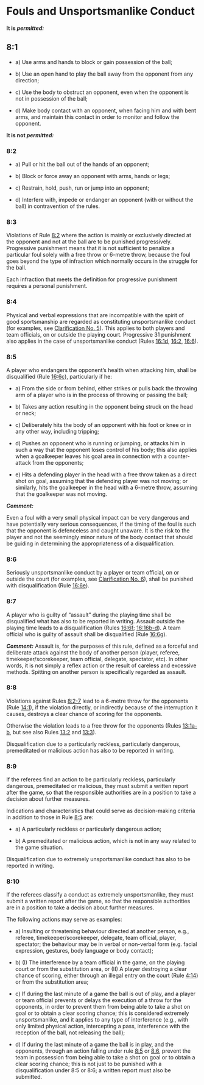 # Fouls and Unsportsmanlike Conduct

**It is *permitted:***

## 8:1

- a) Use arms and hands to block or gain possession of the ball;

- b) Use an open hand to play the ball away from the opponent from
any direction;

- c) Use the body to obstruct an opponent, even when the opponent is
not in possession of the ball;

- d) Make body contact with an opponent, when facing him and with
bent arms, and maintain this contact in order to monitor and follow
the opponent.

**It is not *permitted:***

### 8:2

- a) Pull or hit the ball out of the hands of an opponent;

- b) Block or force away an opponent with arms, hands or legs;

- c) Restrain, hold, push, run or jump into an opponent;

- d) Interfere with, impede or endanger an opponent (with or without
the ball) in contravention of the rules.

### 8:3
Violations of Rule [8:2](#8:2) where the action is mainly or exclusively
directed at the opponent and not at the ball are to be punished
progressively. Progressive punishment means that it is not sufficient
to penalize a particular foul solely with a free throw or 6-metre throw,
because the foul goes beyond the type of infraction which normally
occurs in the struggle for the ball.

Each infraction that meets the definition for progressive punishment
requires a personal punishment.
  
### 8:4 
Physical and verbal expressions that are incompatible with the spirit of
good sportsmanship are regarded as constituting unsportsmanlike
conduct (for examples, see [Clarification No. 5](#5.-unsportsmanlike-conduct)). This applies to both
players and team officials, on or outside the playing court. Progressive
31
punishment also applies in the case of unsportsmanlike conduct
(Rules [16:1d](#16:1), [16:2](#16:2), [16:6](#16:6)).

### 8:5
A player who endangers the opponent’s health when attacking him,
shall be disqualified (Rule [16:6c](#16:6)), particularly if he:
- a) From the side or from behind, either strikes or pulls back the
throwing arm of a player who is in the process of throwing or
passing the ball;

- b) Takes any action resulting in the opponent being struck on the
head or neck;

- c) Deliberately hits the body of an opponent with his foot or knee or
in any other way, including tripping;

- d) Pushes an opponent who is running or jumping, or attacks him in
such a way that the opponent loses control of his body; this also
applies when a goalkeeper leaves his goal area in connection with
a counter-attack from the opponents;

- e) Hits a defending player in the head with a free throw taken as a
direct shot on goal, assuming that the defending player was not
moving; or similarly, hits the goalkeeper in the head with a 6-metre
throw, assuming that the goalkeeper was not moving.


***Comment:***

Even a foul with a very small physical impact can be very dangerous and
have potentially very serious consequences, if the timing of the foul is such
that the opponent is defenceless and caught unaware. It is the risk to the
player and not the seemingly minor nature of the body contact that should
be guiding in determining the appropriateness of a disqualification.

### 8:6
Seriously unsportsmanlike conduct by a player or team official, on or
outside the court (for examples, see [Clarification No. 6](#6.-seriously-unsportsmanlike-conduct)), shall be
punished with disqualification (Rule [16:6e](#16:6)).

### 8:7
A player who is guilty of “assault” during the playing time shall be
disqualified what has also to be reported in writing. Assault outside 
the playing time leads to a disqualification (Rules [16:6f](#16:6); [16:16b-d](#16:16)). A
team official who is guilty of assault shall be disqualified (Rule [16:6g](#16:6)).

***Comment:***
Assault is, for the purposes of this rule, defined as a forceful and deliberate
attack against the body of another person (player, referee,
timekeeper/scorekeeper, team official, delegate, spectator, etc). In other
words, it is not simply a reflex action or the result of careless and excessive
methods. Spitting on another person is specifically regarded as assault.

### 8:8
Violations against Rules [8:2-7](#8:2) lead to a 6-metre throw for the
opponents (Rule [14:1](#14:1)), if the violation directly, or indirectly because of
the interruption it causes, destroys a clear chance of scoring for the
opponents.

Otherwise the violation leads to a free throw for the opponents (Rules [13:1a-b](#13:1), but see also Rules [13:2](#13:2) and [13:3](#13:3)).

Disqualification due to a particularly reckless, particularly dangerous,
premeditated or malicious action has also to be reported in writing.

### 8:9
If the referees find an action to be particularly reckless, particularly
dangerous, premeditated or malicious, they must submit a written
report after the game, so that the responsible authorities are in a
position to take a decision about further measures.

Indications and characteristics that could serve as decision-making criteria in addition to those in Rule [8:5](#8:5) are:
- a) A particularly reckless or particularly dangerous action;

- b) A premeditated or malicious action, which is not in any way related
to the game situation.

Disqualification due to extremely unsportsmanlike conduct has also to
be reported in writing.

### 8:10
If the referees classify a conduct as extremely unsportsmanlike, they
must submit a written report after the game, so that the responsible
authorities are in a position to take a decision about further measures.

The following actions may serve as examples:
- a) Insulting or threatening behaviour directed at another person, e.g., referee, timekeeper/scorekeeper, delegate, team official, player, spectator; the behaviour may be in verbal or non-verbal form (e.g. facial expression, gestures, body language or body contact);

- b) (I) The interference by a team official in the game, on the playing court or from the substitution area, or (II) A player destroying a clear chance of scoring, either through an illegal entry on the court (Rule [4:14](#4:14)) or from the substitution area;

- c) If during the last minute of a game the ball is out of play, and a player or team official prevents or delays the execution of a throw for the opponents, in order to prevent them from being able to take a shot on goal or to obtain a clear scoring chance; this is considered extremely unsportsmanlike, and it applies to any type of interference
(e.g., with only limited physical action, intercepting a pass,
interference with the reception of the ball, not releasing the ball);

- d) If during the last minute of a game the ball is in play, and the
opponents, through an action falling under rule [8:5](#8:5) or [8:6](#8:6), prevent the
team in possession from being able to take a shot on goal or to obtain
a clear scoring chance; this is not just to be punished with a
disqualification under 8:5 or 8:6; a written report must also be
submitted.
